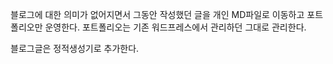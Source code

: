 블로그에 대한 의미가 없어지면서 그동안 작성했던 글을 개인 MD파일로 이동하고 포트폴리오만 운영한다. 포트폴리오는 기존 워드프레스에서 관리하던 그대로 관리한다.

블로그글은 정적생성기로 추가한다.